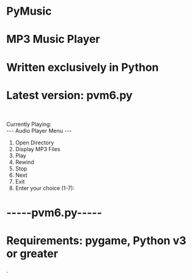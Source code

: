 # PyMusic<br>
# MP3 Music Player<br>
# Written exclusively in Python <br>
# Latest version: pvm6.py <br>

<br>

Currently Playing: <br>
--- Audio Player Menu ---<br>
1. Open Directory<br>
2. Display MP3 Files<br>
3. Play<br>
4. Rewind<br>
5. Stop<br>
6. Next<br>
0. Exit<br>
8. Enter your choice (1-7): <br>
# -----pvm6.py-----<br>
# Requirements: pygame,  Python v3 or greater
.
